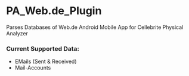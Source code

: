 # PA_Web.de_Plugin
Parses Databases of Web.de Android Mobile App for Cellebrite Physical Analyzer

### Current Supported Data:
* EMails (Sent & Received)
* Mail-Accounts
